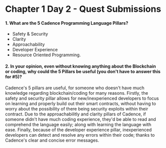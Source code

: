 # Chapter 1 Day 2 - Quest Submissions

#### 1. What are the 5 Cadence Programming Language Pillars?

- Safety & Security
- Clarity
- Approachability
- Developer Experience
- Resource Oriented Programming.

#### 2. In your opinion, even without knowing anything about the Blockchain or coding, why could the 5 Pillars be useful (you don't have to answer this for #5)?

Cadence's 5 pillars are useful, for someone who doesn't have much knowledge regarding blockchain/coding for many reasons. Firstly, the safety and security pillar allows for new/inexperienced developers to focus on learning and properly build out their smart contracts, without having to worry about the possibility of there being security exploits within their contract. Due to the approachabilitly and clarity pillars of Cadence, if someone didn't have much coding experience, they'd be able to read and comprehend the language easily; along with learning the language with ease. Finally, because of the developer experience pillar, inexperienced developers can detect and resolve any errors within their code; thanks to Cadence's clear and concise error messages.

